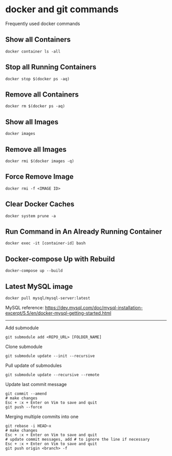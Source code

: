 # docker and git commands
Frequently used docker commands

## Show all Containers

```
docker container ls -all
```

## Stop all Running Containers

```
docker stop $(docker ps -aq)
```

## Remove all Containers

```
docker rm $(docker ps -aq)
```

## Show all Images

```
docker images
```

## Remove all Images

```
docker rmi $(docker images -q)
```

## Force Remove Image

```
docker rmi -f <IMAGE ID>
```

## Clear Docker Caches

```
docker system prune -a
```

## Run Command in An Already Running Container

```
docker exec -it [container-id] bash
```

## Docker-compose Up with Rebuild

```
docker-compose up --build
```

## Latest MySQL image

```
docker pull mysql/mysql-server:latest
```

MySQL reference: https://dev.mysql.com/doc/mysql-installation-excerpt/5.5/en/docker-mysql-getting-started.html



------

Add submodule

```
git submodule add <REPO_URL> [FOLDER_NAME]
```

Clone submodule

```
git submodule update --init --recursive
```

Pull update of submodules

```
git submodule update --recursive --remote
```

Update last commit message

```
git commit --amend
# make changes
Esc + :x + Enter on Vim to save and quit
git push --force
```

Merging multiple commits into one

```
git rebase -i HEAD~x
# make changes
Esc + :x + Enter on Vim to save and quit
# update commit messages, add # to ignore the line if necessary
Esc + :x + Enter on Vim to save and quit
git push origin <branch> -f
```


